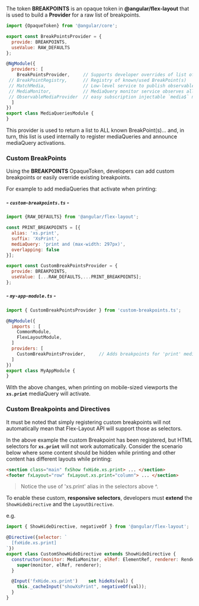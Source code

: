 The token **BREAKPOINTS** is an opaque token in **@angular/flex-layout** that is used to build a **Provider** for a raw list of breakpoints.

```js
import {OpaqueToken} from '@angular/core';

export const BreakPointsProvider = { 
  provide: BREAKPOINTS,
  useValue: RAW_DEFAULTS
};
```

```js
@NgModule({
  providers: [
    BreakPointsProvider,     // Supports developer overrides of list of known breakpoints
 // BreakPointRegistry,      // Registry of known/used BreakPoint(s)
 // MatchMedia,              // Low-level service to publish observables w/ window.matchMedia()
 // MediaMonitor,            // MediaQuery monitor service observes all known breakpoints
 // ObservableMediaProvider  // easy subscription injectable `media$` matchMedia observable
  ]
})
export class MediaQueriesModule {
}
```

This provider is used to return a list to ALL known BreakPoint(s)... and, in turn, this list is used internally to register mediaQueries and announce mediaQuery activations.


### Custom BreakPoints

Using the **BREAKPOINTS** OpaqueToken, developers can add custom breakpoints or easily override existing breakpoints. 

For example to add mediaQueries that activate when printing:

##### - `custom-breakpoints.ts` - 

```js
import {RAW_DEFAULTS} from '@angular/flex-layout';

const PRINT_BREAKPOINTS = [{
  alias: 'xs.print',
  suffix: 'XsPrint',
  mediaQuery: 'print and (max-width: 297px)',
  overlapping: false
}];

export const CustomBreakPointsProvider = { 
  provide: BREAKPOINTS,
  useValue: [...RAW_DEFAULTS,...PRINT_BREAKPOINTS];
};
```

##### - `my-app-module.ts` -

```js
import { CustomBreakPointsProvider } from 'custom-breakpoints.ts';

@NgModule({
  imports : [
    CommonModule,
    FlexLayoutModule,
  ]
  providers: [
    CustomBreakPointsProvider,     // Adds breakpoints for 'print' mediaQueries
  ]
})
export class MyAppModule {
}
```

With the above changes, when printing on mobile-sized viewports the **`xs.print`** mediaQuery will activate.

### Custom Breakpoints and Directives

It must be noted that simply registering custom breakpoints will not automatically mean that Flex-Layout API will support those as selectors. 

In the above example the custom Breakpoint has been registered, but HTML selectors for **`xs.print`** will not work automatically.  Consider the scenario below where some content should be hidden while printing and other content has different layouts while printing:

```html
<section class="main" fxShow fxHide.xs.print> ... </section>
<footer fxLayout="row" fxLayout.xs.print="column"> ... </section>
```

> Notice the use of 'xs.print' alias in the selectors above ^.

To enable these custom, **responsive selectors**, developers must **extend** the `ShowHideDirective` and the `LayoutDirective`.

e.g.

```js
import { ShowHideDirective, negativeOf } from '@angular/flex-layout';

@Directive({selector: `
  [fxHide.xs.print]
`})
export class CustomShowHideDirective extends ShowHideDirective {
  constructor(monitor: MediaMonitor, elRef: ElementRef, renderer: Renderer) {
    super(monitor, elRef, renderer);
  }

  @Input('fxHide.xs.print')    set hideXs(val) {
    this._cacheInput("showXsPrint", negativeOf(val));
  }
}
```